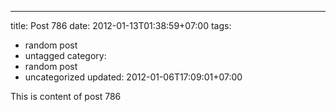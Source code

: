 ---
title: Post 786
date: 2012-01-13T01:38:59+07:00
tags:
  - random post
  - untagged
category:
  - random post
  - uncategorized
updated: 2012-01-06T17:09:01+07:00

This is content of post 786